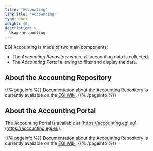 ```yaml
---
title: "Accounting"
linkTitle: "Accounting"
type: docs
weight: 40
description: >
  Usage Accounting
---
```


EGI Accounting is made of two main components:

- The _Accounting Repository_ where all accounting data is collected.
- The _Accounting Portal_ allowing to filter and display the data.

## About the Accounting Repository

{{% pageinfo %}} Documentation about the Accounting Repository is currently
available on the [EGI Wiki](https://wiki.egi.eu/wiki/Accounting_Repository).
{{% /pageinfo %}}

## About the Accounting Portal

The Accounting Portal is available at
[https://accounting.egi.eu](https://accounting.egi.eu).

{{% pageinfo %}} Documentation about the Accounting Repository is currently
available on the [EGI Wiki](https://wiki.egi.eu/wiki/Accounting_Portal).
{{% /pageinfo %}}
